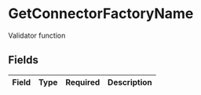 # GetConnectorFactoryName

Validator function


## Fields

| Field       | Type        | Required    | Description |
| ----------- | ----------- | ----------- | ----------- |